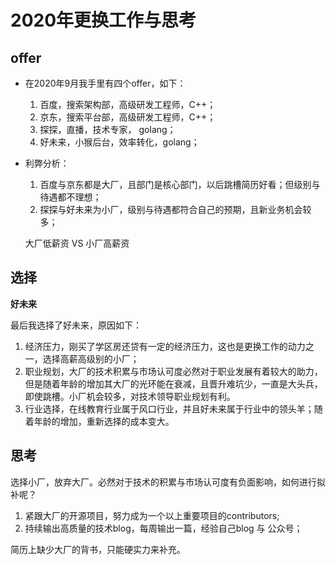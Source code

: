 # 2020年更换工作与思考


## offer

- 在2020年9月我手里有四个offer，如下： 
    1. 百度，搜索架构部，高级研发工程师，C++；
    2. 京东，搜索平台部，高级研发工程师，C++；
    3. 探探，直播，技术专家， golang；
    4. 好未来，小猴后台，效率转化，golang；

- 利弊分析：
    1. 百度与京东都是大厂，且部门是核心部门，以后跳槽简历好看；但级别与待遇都不理想；
    2. 探探与好未来为小厂，级别与待遇都符合自己的预期，且新业务机会较多；

    大厂低薪资 VS 小厂高薪资

## 选择

   **好未来**
   
   最后我选择了好未来，原因如下：
   1. 经济压力，刚买了学区房还贷有一定的经济压力，这也是更换工作的动力之一，选择高薪高级别的小厂；
   2. 职业规划，大厂的技术积累与市场认可度必然对于职业发展有着较大的助力，但是随着年龄的增加其大厂的光环能在衰减，且晋升难坑少，一直是大头兵，即使跳槽。小厂机会较多，对技术领导职业规划有利。
   3. 行业选择，在线教育行业属于风口行业，并且好未来属于行业中的领头羊；随着年龄的增加，重新选择的成本变大。

## 思考
  
  选择小厂，放弃大厂。必然对于技术的积累与市场认可度有负面影响，如何进行拟补呢？
   1. 紧跟大厂的开源项目，努力成为一个以上重要项目的contributors;
   2. 持续输出高质量的技术blog，每周输出一篇，经验自己blog 与 公众号；
   
   简历上缺少大厂的背书，只能硬实力来补充。


